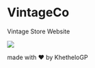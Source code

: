# VintageCo
 Vintage Store Website

![](https://i.ibb.co/yhgVb3c/vintage-Co.png)

made with :heart: by KhetheloGP
